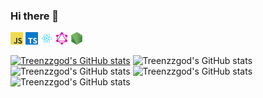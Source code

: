 ### Hi there 👋

<!--
**Treenzzgod/Treenzzgod** is a ✨ _special_ ✨ repository because its `README.md` (this file) appears on your GitHub profile.

Here are some ideas to get you started:

- 🔭 I’m currently working on ...
- 🌱 I’m currently learning ...
- 👯 I’m looking to collaborate on ...
- 🤔 I’m looking for help with ...
- 💬 Ask me about ...
- 📫 How to reach me: ...
- 😄 Pronouns: ...
- ⚡ Fun fact: ...
-->


<code><img height="20" src="https://raw.githubusercontent.com/github/explore/80688e429a7d4ef2fca1e82350fe8e3517d3494d/topics/javascript/javascript.png"></code>
<code><img height="20" src="https://raw.githubusercontent.com/github/explore/80688e429a7d4ef2fca1e82350fe8e3517d3494d/topics/typescript/typescript.png"></code>
<code><img height="20" src="https://raw.githubusercontent.com/github/explore/80688e429a7d4ef2fca1e82350fe8e3517d3494d/topics/react/react.png"></code>
<code><img height="20" src="https://raw.githubusercontent.com/github/explore/5c058a388828bb5fde0bcafd4bc867b5bb3f26f3/topics/graphql/graphql.png"></code>
<code><img height="20" src="https://raw.githubusercontent.com/github/explore/80688e429a7d4ef2fca1e82350fe8e3517d3494d/topics/nodejs/nodejs.png"></code>   

[![Treenzzgod's GitHub stats](https://github-readme-stats.vercel.app/api?username=Treenzzgod&theme=midnight-purple)](https://github.com/Treenzzgod/github-readme-stats)
![Treenzzgod's GitHub stats](https://github-readme-stats.vercel.app/api?username=Treenzzgod&hide=contribs,prs&theme=midnight-purple)
![Treenzzgod's GitHub stats](https://github-readme-stats.vercel.app/api?username=Treenzzgod&count_private=true&theme=midnight-purple)
![Treenzzgod's GitHub stats](https://github-readme-stats.vercel.app/api?username=Treenzzgod&show_icons=true&theme=midnight-purple)
![Treenzzgod's GitHub stats](https://github-readme-stats.vercel.app/api?username=Treenzzgod&show_icons=true&theme=midnight-purple)
